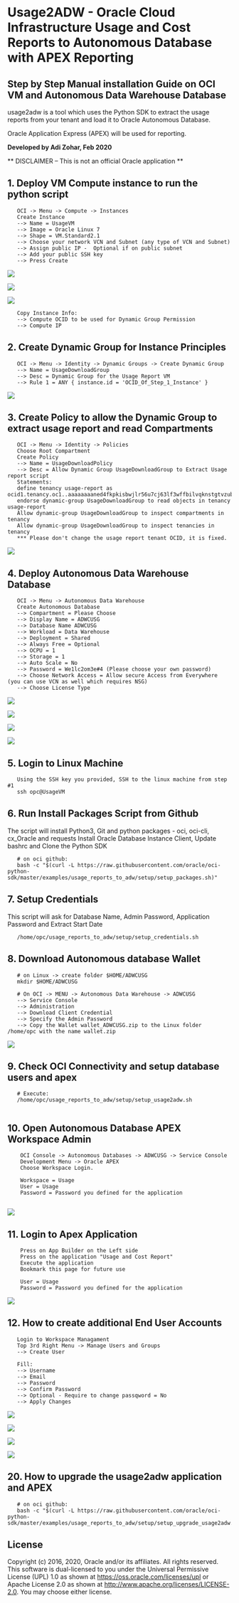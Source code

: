 # Usage2ADW - Oracle Cloud Infrastructure Usage and Cost Reports to Autonomous Database with APEX Reporting

## Step by Step Manual installation Guide on OCI VM and Autonomous Data Warehouse Database
usage2adw is a tool which uses the Python SDK to extract the usage reports from your tenant and load it to Oracle Autonomous Database.

Oracle Application Express (APEX) will be used for reporting.  

**Developed by Adi Zohar, Feb 2020**

** DISCLAIMER – This is not an official Oracle application **

## 1. Deploy VM Compute instance to run the python script
```
   OCI -> Menu -> Compute -> Instances
   Create Instance
   --> Name = UsageVM
   --> Image = Oracle Linux 7
   --> Shape = VM.Standard2.1
   --> Choose your network VCN and Subnet (any type of VCN and Subnet)
   --> Assign public IP -  Optional if on public subnet
   --> Add your public SSH key
   --> Press Create
```
![](img/Image_01.png)

![](img/Image_02.png)

![](img/Image_03.png)

```
   Copy Instance Info:
   --> Compute OCID to be used for Dynamic Group Permission
   --> Compute IP
```

## 2. Create Dynamic Group for Instance Principles

```
   OCI -> Menu -> Identity -> Dynamic Groups -> Create Dynamic Group
   --> Name = UsageDownloadGroup 
   --> Desc = Dynamic Group for the Usage Report VM
   --> Rule 1 = ANY { instance.id = 'OCID_Of_Step_1_Instance' }
```
![](img/Image_04.png)

## 3. Create Policy to allow the Dynamic Group to extract usage report and read Compartments

```
   OCI -> Menu -> Identity -> Policies
   Choose Root Compartment
   Create Policy
   --> Name = UsageDownloadPolicy
   --> Desc = Allow Dynamic Group UsageDownloadGroup to Extract Usage report script
   Statements:
   define tenancy usage-report as ocid1.tenancy.oc1..aaaaaaaaned4fkpkisbwjlr56u7cj63lf3wffbilvqknstgtvzub7vhqkggq
   endorse dynamic-group UsageDownloadGroup to read objects in tenancy usage-report
   Allow dynamic-group UsageDownloadGroup to inspect compartments in tenancy
   Allow dynamic-group UsageDownloadGroup to inspect tenancies in tenancy
   *** Please don't change the usage report tenant OCID, it is fixed.
```

![](img/Image_05.png)

## 4. Deploy Autonomous Data Warehouse Database

```
   OCI -> Menu -> Autonomous Data Warehouse
   Create Autonomous Database
   --> Compartment = Please Choose
   --> Display Name = ADWCUSG
   --> Database Name ADWCUSG
   --> Workload = Data Warehouse
   --> Deployment = Shared
   --> Always Free = Optional
   --> OCPU = 1
   --> Storage = 1
   --> Auto Scale = No
   --> Password = We1lc2om3e#4 (Please choose your own password)
   --> Choose Network Access = Allow secure Access from Everywhere (you can use VCN as well which requires NSG)
   --> Choose License Type
```

![](img/Image_06.png)

![](img/Image_07.png)

![](img/Image_08.png)

![](img/Image_09.png)

## 5. Login to Linux Machine

```
   Using the SSH key you provided, SSH to the linux machine from step #1
   ssh opc@UsageVM
```

## 6. Run Install Packages Script from Github

The script will install Python3, Git and python packages - oci, oci-cli, cx_Oracle and requests
Install Oracle Database Instance Client, Update bashrc and Clone the Python SDK
```
   # on oci github:
   bash -c "$(curl -L https://raw.githubusercontent.com/oracle/oci-python-sdk/master/examples/usage_reports_to_adw/setup/setup_packages.sh)"
```

## 7. Setup Credentials

This script will ask for Database Name, Admin Password, Application Password and Extract Start Date

```
   /home/opc/usage_reports_to_adw/setup/setup_credentials.sh
```
   
## 8. Download Autonomous database Wallet

```
   # on Linux -> create folder $HOME/ADWCUSG
   mkdir $HOME/ADWCUSG

   # On OCI -> MENU -> Autonomous Data Warehouse -> ADWCUSG
   --> Service Console
   --> Administration
   --> Download Client Credential
   --> Specify the Admin Password
   --> Copy the Wallet wallet_ADWCUSG.zip to the Linux folder /home/opc with the name wallet.zip
```

![](img/Image_10.png)

## 9. Check OCI Connectivity and setup database users and apex

```
   # Execute:
   /home/opc/usage_reports_to_adw/setup/setup_usage2adw.sh
   
```

## 10. Open Autonomous Database APEX Workspace Admin

```
    OCI Console -> Autonomous Databases -> ADWCUSG -> Service Console
    Development Menu -> Oracle APEX
    Choose Workspace Login.

    Workspace = Usage
    User = Usage
    Password = Password you defined for the application


```
![](img/Image_16.png)

## 11. Login to Apex Application

```
    Press on App Builder on the Left side
    Press on the application "Usage and Cost Report"
    Execute the application
    Bookmark this page for future use

    User = Usage
    Password = Password you defined for the application

```
![](img/Image_30.png)


## 12. How to create additional End User Accounts

```
   Login to Workspace Managament 
   Top 3rd Right Menu -> Manage Users and Groups
   --> Create User
   
   Fill:
   --> Username
   --> Email
   --> Password
   --> Confirm Password
   --> Optional - Require to change passqword = No
   --> Apply Changes
```

![](img/Image_19.png)

![](img/Image_20.png)

![](img/Image_21.png)

![](img/Image_22.png)
   

## 20. How to upgrade the usage2adw application and APEX
```
   # on oci github:
   bash -c "$(curl -L https://raw.githubusercontent.com/oracle/oci-python-sdk/master/examples/usage_reports_to_adw/setup/setup_upgrade_usage2adw.sh)"    
```


## License

Copyright (c) 2016, 2020, Oracle and/or its affiliates.  All rights reserved.
This software is dual-licensed to you under the Universal Permissive License (UPL) 1.0 as shown at https://oss.oracle.com/licenses/upl
or Apache License 2.0 as shown at http://www.apache.org/licenses/LICENSE-2.0. You may choose either license.

